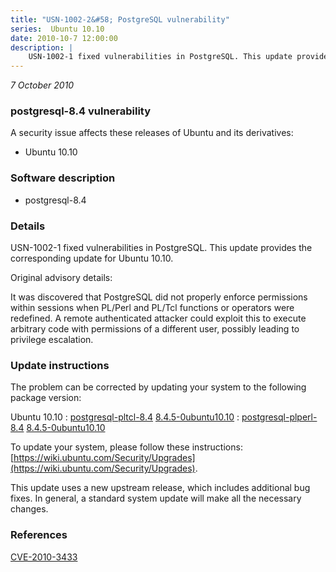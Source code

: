 ```yaml
---
title: "USN-1002-2&#58; PostgreSQL vulnerability"
series:  Ubuntu 10.10
date: 2010-10-7 12:00:00
description: |
    USN-1002-1 fixed vulnerabilities in PostgreSQL. This update provides the corresponding update for Ubuntu 10.10.
--- 
```

 
 

*7 October 2010*

### postgresql-8.4 vulnerability

A security issue affects these releases of Ubuntu and its derivatives:

* Ubuntu 10.10

### Software description

* postgresql-8.4 

### Details

USN-1002-1 fixed vulnerabilities in PostgreSQL. This update provides the corresponding update for Ubuntu 10.10.

Original advisory details:

 It was discovered that PostgreSQL did not properly enforce permissions within sessions when PL/Perl and PL/Tcl functions or operators were redefined. A remote authenticated attacker could exploit this to execute arbitrary code with permissions of a different user, possibly leading to privilege escalation. 

### Update instructions

The problem can be corrected by updating your system to the following package version:

Ubuntu 10.10
 : [postgresql-pltcl-8.4](https://launchpad.net/ubuntu/+source/postgresql-8.4) <span> [8.4.5-0ubuntu10.10](https://launchpad.net/ubuntu/+source/postgresql-8.4/8.4.5-0ubuntu10.10) </span> 
 : [postgresql-plperl-8.4](https://launchpad.net/ubuntu/+source/postgresql-8.4) <span> [8.4.5-0ubuntu10.10](https://launchpad.net/ubuntu/+source/postgresql-8.4/8.4.5-0ubuntu10.10) </span> 

To update your system, please follow these instructions: [https://wiki.ubuntu.com/Security/Upgrades](https://wiki.ubuntu.com/Security/Upgrades).

This update uses a new upstream release, which includes additional bug fixes. In general, a standard system update will make all the necessary changes. 

### References

 
 [CVE-2010-3433](http://people.ubuntu.com/~ubuntu-security/cve/CVE-2010-3433)
 

